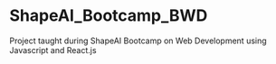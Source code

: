 # ShapeAI_Bootcamp_BWD
Project taught during ShapeAI Bootcamp on Web Development using Javascript and React.js
